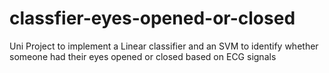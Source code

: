 # classfier-eyes-opened-or-closed
Uni Project to implement a Linear classifier and an SVM to identify whether someone had their eyes opened or closed based on ECG signals
